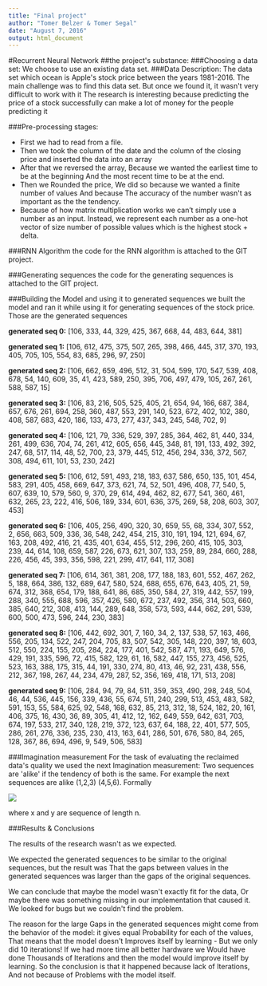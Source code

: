 ```yaml
---
title: "Final project"   
author: "Tomer Belzer & Tomer Segal"   
date: "August 7, 2016"   
output: html_document
---
```

#Recurrent Neural Network
##the project's substance:
###Choosing a data set:
We choose to use an existing data set.
###Data Description:
The data set which ocean is Apple's stock price between the years 1981-2016.
The main challenge was to find this data set. But once we found it, it wasn't very difficult to work with it 
The research is interesting because ‫predicting the price of a stock successfully can make a lot of money for the people predicting it

###Pre-processing stages:
- First we had to read from a file.
- Then we took the column of the date and the column of the closing price and inserted the data into an array
- After that we reversed the array, Because we wanted the earliest time to be at the beginning And the most recent time to be at the end.
- Then we Rounded the price, We did so because we wanted a finite number of values And because The accuracy of the number wasn't as important as the the tendency.
- Because of how matrix multiplication works we can’t simply use a number as an input. Instead, we represent each number as a one-hot vector of size number of possible values which is the highest stock + delta.

###RNN Algorithm
the code for the RNN algorithm is attached to the GIT project.

###Generating sequences
the code for the generating sequences is attached to the GIT project.

###Building the Model and using it to generated sequences
we built the model and ran it while using it for generating sequences of the stock price.
Those are the generated sequences

**generated seq 0:** [106, 333, 44, 329, 425, 367, 668, 44, 483, 644, 381]

**generated seq 1:** [106, 612, 475, 375, 507, 265, 398, 466, 445, 317, 370, 193, 405, 705, 105, 554, 83, 685, 296, 97, 250]

**generated seq 2:** [106, 662, 659, 496, 512, 31, 504, 599, 170, 547, 539, 408, 678, 54, 140, 609, 35, 41, 423, 589, 250, 395, 706, 497, 479, 105, 267, 261, 588, 587, 15]

**generated seq 3:** [106, 83, 216, 505, 525, 405, 21, 654, 94, 166, 687, 384, 657, 676, 261, 694, 258, 360, 487, 553, 291, 140, 523, 672, 402, 102, 380, 408, 587, 683, 420, 186, 133, 473, 277, 437, 343, 245, 548, 702, 9]

**generated seq 4:** [106, 121, 79, 336, 529, 397, 285, 364, 462, 81, 440, 334, 261, 499, 636, 704, 74, 261, 412, 605, 656, 445, 348, 81, 191, 133, 492, 392, 247, 68, 517, 114, 48, 52, 700, 23, 379, 445, 512, 456, 294, 336, 372, 567, 308, 494, 611, 101, 53, 230, 242]

**generated seq 5:** [106, 612, 591, 493, 218, 183, 637, 586, 650, 135, 101, 454, 583, 291, 405, 458, 669, 647, 373, 621, 74, 52, 501, 496, 408, 77, 540, 5, 607, 639, 10, 579, 560, 9, 370, 29, 614, 494, 462, 82, 677, 541, 360, 461, 632, 265, 23, 222, 416, 506, 189, 334, 601, 636, 375, 269, 58, 208, 603, 307, 453]

**generated seq 6:** [106, 405, 256, 490, 320, 30, 659, 55, 68, 334, 307, 552, 2, 656, 663, 509, 336, 36, 548, 242, 454, 215, 310, 191, 194, 121, 694, 67, 163, 208, 492, 416, 21, 435, 401, 634, 455, 512, 296, 260, 415, 105, 303, 239, 44, 614, 108, 659, 587, 226, 673, 621, 307, 133, 259, 89, 284, 660, 288, 226, 456, 45, 393, 356, 598, 221, 299, 417, 641, 117, 308]

**generated seq 7:** [106, 614, 361, 381, 208, 177, 188, 183, 601, 552, 467, 262, 5, 188, 664, 386, 132, 689, 647, 580, 524, 688, 655, 676, 643, 405, 21, 59, 674, 312, 368, 654, 179, 188, 641, 86, 685, 350, 584, 27, 319, 442, 557, 199, 288, 340, 555, 688, 596, 357, 426, 580, 672, 237, 492, 356, 314, 503, 660, 385, 640, 212, 308, 413, 144, 289, 648, 358, 573, 593, 444, 662, 291, 539, 600, 500, 473, 596, 244, 230, 383]

**generated seq 8:** [106, 442, 692, 301, 7, 160, 34, 2, 137, 538, 57, 163, 466, 556, 205, 134, 522, 247, 204, 705, 83, 507, 542, 305, 148, 220, 397, 18, 603, 512, 550, 224, 155, 205, 284, 224, 177, 401, 542, 587, 471, 193, 649, 576, 429, 191, 335, 596, 72, 415, 582, 129, 61, 16, 582, 447, 155, 273, 456, 525, 523, 163, 388, 175, 315, 44, 191, 330, 274, 80, 413, 46, 92, 231, 438, 556, 212, 367, 198, 267, 44, 234, 479, 287, 52, 356, 169, 418, 171, 513, 208]

**generated seq 9:** [106, 284, 94, 79, 84, 511, 359, 353, 490, 298, 248, 504, 46, 44, 536, 445, 156, 339, 436, 55, 674, 511, 240, 299, 513, 453, 483, 582, 591, 153, 55, 584, 625, 92, 548, 168, 632, 85, 213, 312, 18, 524, 182, 20, 161, 406, 375, 16, 430, 36, 89, 305, 41, 412, 12, 162, 649, 559, 642, 631, 703, 674, 197, 533, 217, 340, 128, 219, 372, 123, 637, 64, 188, 22, 401, 577, 505, 286, 261, 276, 336, 235, 230, 413, 163, 641, 286, 501, 676, 580, 84, 265, 128, 367, 86, 694, 496, 9, 549, 506, 583]


###Imagination measurement
For the task of evaluating the reclaimed data's quality we used the next Imagination measurement:
Two sequences are 'alike' if the tendency of both is the same. For example the next sequences are alike (1,2,3) (4,5,6).
Formally 

![](https://github.com/tomerse/RNN3/blob/master/MDE.PNG)

where x and y are sequence of length n.

###Results & Conclusions

The results of the research wasn't as we expected.


We expected the generated sequences to be similar to the original sequences, but the result was That the gaps between values in the generated sequences was larger than the gaps of the original sequences. 


We can conclude that maybe the model wasn't exactly fit for the data, Or maybe there was something missing in our implementation that caused it.
We looked for bugs but we couldn't find the problem.


The reason for the large Gaps in the generated sequences might come from the behavior of the model:
it gives equal Probability for each of the values, That means that the model doesn't Improves itself by learning - But we only did 10 iterations!
If we had more time all better hardware we Would have done Thousands of Iterations and then the model would improve itself by learning.
So the conclusion is that it happened because lack of Iterations, And not because of Problems with the model itself.







